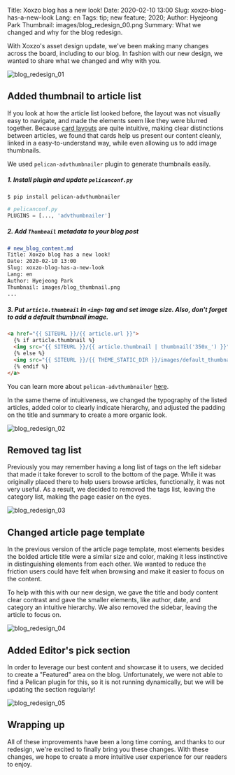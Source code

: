 Title: Xoxzo blog has a new look!
Date: 2020-02-10 13:00 
Slug: xoxzo-blog-has-a-new-look
Lang: en 
Tags: tip; new feature; 2020; 
Author: Hyejeong Park
Thumbnail: images/blog_redesign_00.png 
Summary: What we changed and why for the blog redesign.

With Xoxzo's asset design update, we've been making many changes across the board, including to our blog. In fashion with our new design, we wanted to share what we changed and why with you.

![blog_redesign_01]({filename}/images/blog_redesign_01.png)

## Added thumbnail to article list

If you look at how the article list looked before, the layout was not visually easy to navigate, and made the elements seem like they were blurred together.
Because [card layouts](https://www.intercom.com/blog/why-cards-are-the-future-of-the-web/) are quite intuitive, making clear distinctions between articles, we found that cards help us present our content cleanly, linked in a easy-to-understand way, while even allowing us to add image thumbnails.

We used `pelican-advthumbnailer` plugin to generate thumbnails easily.

##### 1. Install plugin and update `pelicanconf.py`
```
$ pip install pelican-advthumbnailer
```

```python
# pelicanconf.py
PLUGINS = [..., 'advthumbnailer']
```

##### 2. Add `Thumbnail` metadata to your blog post
```markdown
# new_blog_content.md
Title: Xoxzo blog has a new look!
Date: 2020-02-10 13:00 
Slug: xoxzo-blog-has-a-new-look
Lang: en
Author: Hyejeong Park
Thumbnail: images/blog_thumbnail.png
...
```

##### 3. Put `article.thumbnail` in `<img>` tag and set image size. Also, don't forget to add a default thumbnail image.
```html
<a href="{{ SITEURL }}/{{ article.url }}">
  {% if article.thumbnail %}
  <img src="{{ SITEURL }}/{{ article.thumbnail | thumbnail('350x_') }}">
  {% else %}
  <img src="{{ SITEURL }}/{{ THEME_STATIC_DIR }}/images/default_thumbnail.png">
  {% endif %}
</a>
```

You can learn more about `pelican-advthumbnailer` [here](https://github.com/AlexJF/pelican-advthumbnailer).

In the same theme of intuitiveness, we changed the typography of the listed articles, added color to clearly indicate hierarchy, and adjusted the padding on the title and summary to create a more organic look.

![blog_redesign_02]({filename}/images/blog_redesign_02.png)

## Removed tag list
Previously you may remember having a long list of tags on the left sidebar that made it take forever to scroll to the bottom of the page. While it was originally placed there to help users browse articles, functionally, it was not very useful. As a result, we decided to removed the tags list, leaving the category list, making the page easier on the eyes.

![blog_redesign_03]({filename}/images/blog_redesign_03.png)

## Changed article page template
In the previous version of the article page template, most elements besides the bolded article title were a similar size and color, making it less instinctive in distinguishing elements from each other. We wanted to reduce the friction users could have felt when browsing and make it easier to focus on the content.

To help with this with our new design, we gave the title and body content clear contrast and gave the smaller elements, like author, date, and category an intuitive hierarchy. We also removed the sidebar, leaving the article to focus on.

![blog_redesign_04]({filename}/images/blog_redesign_04.png)

## Added Editor's pick section
In order to leverage our best content and showcase it to users, we decided to create a "Featured" area on the blog. Unfortunately, we were not able to find a Pelican plugin for this, so it is not running dynamically, but we will be updating the section regularly!

![blog_redesign_05]({filename}/images/blog_redesign_05.png)

## Wrapping up
All of these improvements have been a long time coming, and thanks to our redesign, we're excited to finally bring you these changes. With these changes, we hope to create a more intuitive user experience for our readers to enjoy.